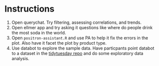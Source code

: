 # Instructions

1.  Open querychat. Try filtering, assessing correlations, and trends.
2.  Open ellmer app and try asking it questions like where do people drink the most soda in the world.
3.  Open `positron-assistant.R` and use PA to help it fix the errors in the plot. Also have it facet the plot by product type.
4.  Use databot to explore the sample data. Have particpants point databot to a dataset in the [tidytuesday repo](https://github.com/rfordatascience/tidytuesday) and do some exploratory data analysis.